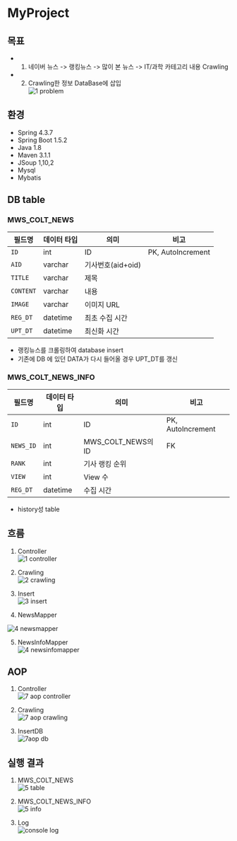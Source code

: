 # MyProject

## 목표
- 1. 네이버 뉴스 -> 랭킹뉴스 -> 많이 본 뉴스 -> IT/과학 카테고리 내용 Crawling
- 2. Crawling한 정보 DataBase에 삽입  
![1 problem](https://user-images.githubusercontent.com/32935365/78766531-567ffa00-79c4-11ea-923a-e73b77ee0a94.PNG)


## 환경
- Spring 4.3.7
- Spring Boot 1.5.2
- Java 1.8
- Maven 3.1.1
- JSoup 1,10,2
- Mysql
- Mybatis

## DB table
### MWS_COLT_NEWS
|필드명           |데이터 타입   |의미              |비고                |
|----------------|--------------|------------------|-------------------|
|`ID`			 |int           |ID                |PK, AutoIncrement  |
|`AID`           |varchar       |기사번호(aid+oid)  |                   |
|`TITLE`         |varchar       |제목               |                   |
|`CONTENT`       |varchar       |내용               |                   |
|`IMAGE`         |varchar       |이미지 URL         |                   |
|`REG_DT`        |datetime      |최초 수집 시간     |                   |
|`UPT_DT`        |datetime      |최신화 시간        |                   |  
- 랭킹뉴스를 크롤링하여 database insert
- 기존에 DB 에 있던 DATA가 다시 들어올 경우 UPT_DT를 갱신  


### MWS_COLT_NEWS_INFO  
|필드명           |데이터 타입   |의미              |비고                |
|----------------|--------------|------------------|-------------------|
|`ID`			 |int           |ID                |PK, AutoIncrement  |
|`NEWS_ID`       |int           |MWS_COLT_NEWS의 ID|FK                 |
|`RANK`          |int           |기사 랭킹 순위     |                   |
|`VIEW`          |int           |View 수           |                   |
|`REG_DT`        |datetime      |수집 시간          |                   |
- history성 table


## 흐름
1. Controller  
![1 controller](https://user-images.githubusercontent.com/32935365/78762301-a6f45900-79be-11ea-925b-b7719fd0ad6e.PNG)  

2. Crawling  
![2 crawling](https://user-images.githubusercontent.com/32935365/78655773-6be02000-7901-11ea-9a07-c1ff86938730.PNG)  

3. Insert  
![3 insert](https://user-images.githubusercontent.com/32935365/78655799-74d0f180-7901-11ea-8850-d6e8b4189275.PNG)  

4. NewsMapper  

![4 newsmapper](https://user-images.githubusercontent.com/32935365/78655881-8c0fdf00-7901-11ea-9e43-7550174fa293.PNG)  

5. NewsInfoMapper  
![4 newsinfomapper](https://user-images.githubusercontent.com/32935365/78655860-84503a80-7901-11ea-88af-fc09c8d941aa.PNG)  


## AOP
1. Controller  
![7 aop controller](https://user-images.githubusercontent.com/32935365/78762756-3dc11580-79bf-11ea-9b02-d76930978440.PNG)  

2. Crawling  
![7 aop crawling](https://user-images.githubusercontent.com/32935365/78762770-4580ba00-79bf-11ea-895a-8d4b5fe04ce6.PNG)  

3. InsertDB  
![7aop db](https://user-images.githubusercontent.com/32935365/78762787-4dd8f500-79bf-11ea-8136-41d6ca17a915.PNG)  


## 실행 결과

1. MWS_COLT_NEWS  
![5 table](https://user-images.githubusercontent.com/32935365/78752193-9805aa80-79ae-11ea-8d26-af4843cfe6fb.PNG)  

2. MWS_COLT_NEWS_INFO  
![5 info](https://user-images.githubusercontent.com/32935365/78752216-a227a900-79ae-11ea-9895-6716ea5e6db0.PNG)  

3. Log  
![console log](https://user-images.githubusercontent.com/32935365/78766251-fe48f800-79c3-11ea-96d0-9c8a9b6142f8.PNG)  